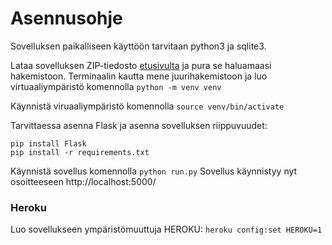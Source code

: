# Asennusohje

Sovelluksen paikalliseen käyttöön tarvitaan python3 ja sqlite3.

Lataa sovelluksen ZIP-tiedosto [etusivulta](https://github.com/IidaHamalainen/elektroninen-kokkikirja)
ja pura se haluamaasi hakemistoon. Terminaalin kautta mene juurihakemistoon ja luo virtuaaliympäristö komennolla `python -m venv venv`

Käynnistä viruaaliympäristö komennolla `source venv/bin/activate`

Tarvittaessa asenna Flask ja asenna sovelluksen riippuvuudet:
```
pip install Flask
pip install -r requirements.txt
```
Käynnistä sovellus komennolla `python run.py`
Sovellus käynnistyy nyt osoitteeseen http://localhost:5000/

### Heroku
Luo sovellukseen ympäristömuuttuja HEROKU: `heroku config:set HEROKU=1`
